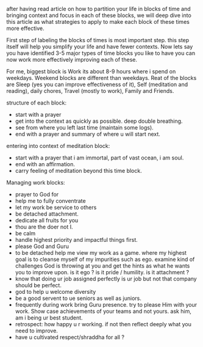 after having read article on how to partition your life in blocks of time and bringing context and focus in each of these blocks, we will deep dive into this article as what strategies to apply to make each block of these times more effective. 

First step of labeling the blocks of times is most important step. this step itself will help you simplify your life and have fewer contexts. Now lets say you have identified 3-5 major types of time blocks you like to have you can now work more effectively improving each of these. 


For me, biggest block is Work its about 8-9 hours where i spend on weekdays. Weekend blocks are different than weekdays. Reat of the blocks are Sleep (yes you can improve effectiveness of it), Self (meditation and reading), daily chores, Travel (mostly to work), Family and Friends. 

structure of each block:
- start with a prayer
- get into the context as quickly as possible. deep double breathing. 
- see from where you left last time (maintain some logs). 
- end with a prayer and summary of where u will start next. 

entering into context of meditation block: 
- start with a prayer that i am immortal, part of vast ocean, i am soul. 
- end with an affirmation. 
- carry feeling of meditation beyond this time block. 


Managing work blocks: 
- prayer to God for 
- help me to fully conventrate 
- let my work be service to others
- be detached  attachment. 
- dedicate all fruits for you
- thou are the doer not I. 
- be calm 
- handle highest priority and impactful things first.
- please God and Guru 
- to be detached help me view my work as a game. where my highest goal is to cleanse myself of my impurities such as ego. examine kind of challenges God is throwing at you and get the hints as what he wants you to improve upon. is it ego ? is it pride / humility. is it attachment ? 
- know that doing ur job assigned perfectly is ur job but not that company should be perfect. 
- god to help u welcome diversity 
- be a good servent to ue seniors as well as juniors. 
- frequently during work bring Guru presence. try to please Him with your work. Show case achievements of your teams and not yours. ask him, am i being ur best student. 
- retrospect: how happy u r working. if not then reflect deeply what you need to improve. 
- have u cultivated respect/shraddha for all ? 










